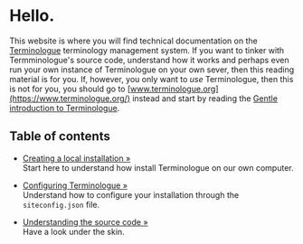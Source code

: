 # Hello.

This website is where you will find technical documentation on the [Terminologue](https://www.terminologue.org/) terminology management system. If you want to tinker with Termminologue's source code, understand how it works and perhaps even run your own instance of Terminologue on your own sever, then this reading material is for you. If, however, you only want to *use* Terminologue, then this is not for you, you should go to [www.terminologue.org](https://www.terminologue.org/) instead and start by reading the [Gentle introduction to Terminologue](https://www.terminologue.org/docs/intro.en/).

## Table of contents

- [Creating a local installation »](installation.md)  
  Start here to understand how install Terminologue on our own computer.

- [Configuring Terminologue »](configuring.md)  
  Understand how to configure your installation through the `siteconfig.json` file.

- [Understanding the source code »](sourcecode.md)  
  Have a look under the skin.
